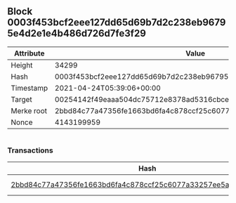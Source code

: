 ## Block 0003f453bcf2eee127dd65d69b7d2c238eb96795e4d2e1e4b486d726d7fe3f29

Attribute | Value
--- | ---
Height | 34299
Hash | 0003f453bcf2eee127dd65d69b7d2c238eb96795e4d2e1e4b486d726d7fe3f29
Timestamp | 2021-04-24T05:39:06+00:00
Target | 00254142f49eaaa504dc75712e8378ad5316cbcead634704b3734b6271167cc4
Merke root | 2bbd84c77a47356fe1663bd6fa4c878ccf25c6077a33257ee5a1c5fe6ec516db
Nonce | 4143199959

```

```

### Transactions

Hash | Amount
--- | ---
[2bbd84c77a47356fe1663bd6fa4c878ccf25c6077a33257ee5a1c5fe6ec516db](2bbd84c77a47356fe1663bd6fa4c878ccf25c6077a33257ee5a1c5fe6ec516db.md) | 10.00000000 SKEPTI 
